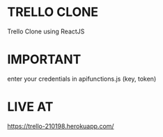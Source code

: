 # TRELLO CLONE

Trello Clone using ReactJS

# IMPORTANT

enter your credentials in apifunctions.js (key, token)

# LIVE AT
https://trello-210198.herokuapp.com/
